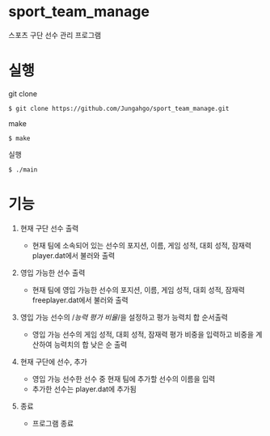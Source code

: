 # sport_team_manage
스포츠 구단 선수 관리 프로그램 

# 실행
git clone
``` 
$ git clone https://github.com/Jungahgo/sport_team_manage.git
```
make
``` 
$ make
```

실행
``` 
$ ./main
```
# 기능
1. 현재 구단 선수 출력 
    * 현재 팀에 소속되어 있는 선수의 포지션, 이름, 게임 성적, 대회 성적,  잠재력 player.dat에서 불러와 출력
    
2. 영입 가능한 선수 출력
    * 현재 팀에 영입 가능한 선수의 포지션, 이름, 게임 성적, 대회 성적, 잠재력 freeplayer.dat에서 불러와 출력
    
3. 영입 가능 선수의 /*능력 평가 비율*/을 설정하고 평가 능력치 합 순서출력
    * 영입 가능 선수의 게임 성적, 대회 성적, 잠재력 평가 비중을 입력하고 비중을 계산하여 능력치의 합 낮은 순 출력 
    
4. 현재 구단에 선수, 추가
    * 영입 가능 선수한 선수 중 현재 팀에 추가할 선수의 이름을 입력
    * 추가한 선수는 player.dat에 추가됨
    
5. 종료
    * 프로그램 종료
    
    
